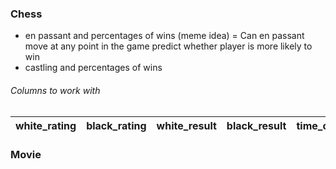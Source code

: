 ### Chess
- en passant and percentages of wins (meme idea)
    = Can en passant move at any point in the game predict whether player is more likely to win
- castling and percentages of wins

###### Columns to work with
| white_rating | black_rating | white_result | black_result | time_class | time_control | rules | rated | fen | pgn
| - | - | - | - | - | - | - | - | - | - |

### Movie